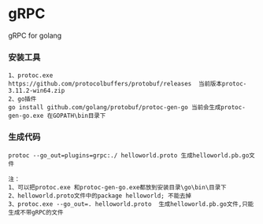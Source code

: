 # gRPC
gRPC for golang

### 安装工具
    1、protoc.exe
    https://github.com/protocolbuffers/protobuf/releases  当前版本protoc-3.11.2-win64.zip
    2、go插件
    go install github.com/golang/protobuf/protoc-gen-go 当前会生成protoc-gen-go.exe 在GOPATH\bin目录下
### 生成代码
    protoc --go_out=plugins=grpc:./ helloworld.proto 生成helloworld.pb.go文件
    
    注：
    1、可以把protoc.exe 和protoc-gen-go.exe都放到安装目录\go\bin\目录下
    2、helloworld.proto文件中的package helloworld; 不能去掉
    3、protoc.exe --go_out=. helloworld.proto  生成helloworld.pb.go文件,只能生成不带gRPC的文件